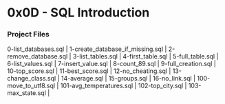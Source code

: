 # 0x0D - SQL Introduction

### Project Files
0-list_databases.sql |
1-create_database_if_missing.sql |
2-remove_database.sql |
3-list_tables.sql |
4-first_table.sql |
5-full_table.sql |
6-list_values.sql |
7-insert_value.sql |
8-count_89.sql |
9-full_creation.sql |
10-top_score.sql |
11-best_score.sql |
12-no_cheating.sql |
13-change_class.sql |
14-average.sql |
15-groups.sql |
16-no_link.sql |
100-move_to_utf8.sql |
101-avg_temperatures.sql |
102-top_city.sql |
103-max_state.sql |
